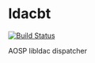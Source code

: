 # ldacbt

[![Build Status](https://travis-ci.org/UnitedRPMs/ldacbt.svg?branch=master)](https://travis-ci.org/UnitedRPMs/ldacbt)


AOSP libldac dispatcher
